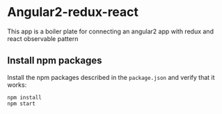 # Angular2-redux-react
This app is a boiler plate for connecting an angular2 app with redux and react observable pattern


## Install npm packages
Install the npm packages described in the `package.json` and verify that it works:

```shell
npm install
npm start
```

